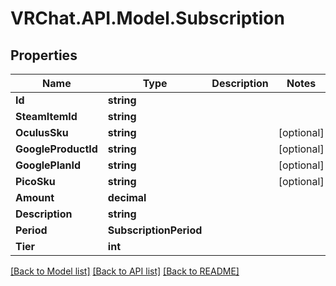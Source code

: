 # VRChat.API.Model.Subscription

## Properties

Name | Type | Description | Notes
------------ | ------------- | ------------- | -------------
**Id** | **string** |  | 
**SteamItemId** | **string** |  | 
**OculusSku** | **string** |  | [optional] 
**GoogleProductId** | **string** |  | [optional] 
**GooglePlanId** | **string** |  | [optional] 
**PicoSku** | **string** |  | [optional] 
**Amount** | **decimal** |  | 
**Description** | **string** |  | 
**Period** | **SubscriptionPeriod** |  | 
**Tier** | **int** |  | 

[[Back to Model list]](../README.md#documentation-for-models) [[Back to API list]](../README.md#documentation-for-api-endpoints) [[Back to README]](../README.md)

